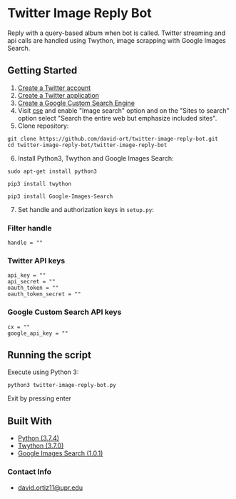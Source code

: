 # Twitter Image Reply Bot

Reply with a query-based album when bot is called. Twitter streaming and api calls are handled using Twython, image scrapping with Google Images Search.

## Getting Started

1. [Create a Twitter account](https://twitter.com/i/flow/signup)
2. [Create a Twitter application](https://developer.twitter.com/en/account/get-started)
3. [Create a Google Custom Search Engine](https://developers.google.com/custom-search/docs/tutorial/creatingcse)
4. Visit [cse](https://cse.google.com/cse/all) and enable "Image search" option and on the "Sites to search" option select "Search the entire web but emphasize included sites".
5. Clone repository:
```
git clone https://github.com/david-ort/twitter-image-reply-bot.git
cd twitter-image-reply-bot/twitter-image-reply-bot
```
6. Install Python3, Twython and Google Images Search:
```
sudo apt-get install python3
```
```
pip3 install twython
```
```
pip3 install Google-Images-Search
```
7. Set handle and authorization keys in ```setup.py```:
### Filter handle
```
handle = ""
```
### Twitter API keys
```
api_key = ""
api_secret = ""
oauth_token = ""
oauth_token_secret = ""
```
### Google Custom Search API keys
```
cx = ""
google_api_key = ""
```

## Running the script
Execute using Python 3:
```
python3 twitter-image-reply-bot.py
```
Exit by pressing enter

## Built With
* [Python (3.7.4)](https://docs.python.org/3/)
* [Twython (3.7.0)](https://twython.readthedocs.io/en/latest/)
* [Google Images Search (1.0.1)](https://pypi.org/project/Google-Images-Search/)

### Contact Info
* david.ortiz11@upr.edu
